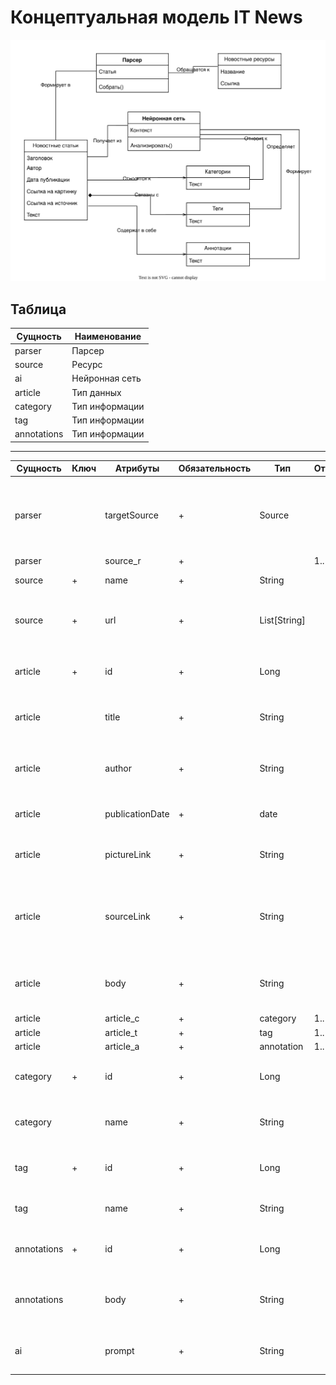 # Концептуальная модель IT News

![Диаграмма](ConceptualModel.svg)

## Таблица

| Сущность | Наименование |
|--|--|
| parser | Парсер |
| source | Ресурс |
| ai | Нейронная сеть |
| article | Тип данных |
| category| Тип информации |
| tag| Тип информации |
| annotations| Тип информации |

---

| Сущность | Ключ | Атрибуты | Обязательность | Тип  | Отношение | Описание | 
|--|--|--|--|--|--|--|
| parser | | targetSource | + | Source | | Тип данных, содержащий название ресурса и доступные и ссылки на списки статей. |
| parser | | source_r | + |  | 1..1 |  |
| source | + | name | + | String | | Идентификатор ресурса. |
| source | + | url | + | List[String] | | Содержит ссылки на страницы с списком статьями. |
| article | + | id | + | Long | | Содержит идентификатор новостной статьи. |
| article |  | title | + | String| | Информация с названием новостной статьи. |
| article |  | author| + | String| | Содержит информацию о авторе новостной статьи. |
| article |  | publicationDate| + | date| | Информация с датой публикации. |
| article |  | pictureLink | + | String | | Содержит ссылку на картинку статьи. |
| article |  | sourceLink | + | String| | Содержит ссылку на страницу новостной статьи на новостном ресурсе. |
| article |  | body | + | String | | Содержит основную информацию новостной статьи. |
| article |  | article_c| + | category| 1..1 |  |
| article |  | article_t| + | tag | 1..* |  |
| article |  | article_a | + | annotation | 1..1 |  |
| category | + | id | + | Long | | Содержит идентификатор новостной статьи. |
| category |  | name | + | String | | Содержит название категории статьи. |
| tag | + | id | + | Long | | Содержит идентификатор новостной статьи. |
| tag|  | name | + | String | | Содержит один из тегов статьи. |
| annotations| + | id | + | Long | | Содержит идентификатор новостной статьи. |
| annotations|  | body | + | String | | Содержит результат работы нейронной сети по статье. |
| ai | | prompt | + | String | | Содержит запрос для нейронной сети. |
